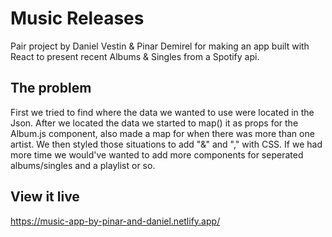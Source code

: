 # Music Releases

Pair project by Daniel Vestin & Pinar Demirel for making an app built with React to present recent Albums & Singles from a Spotify api.

## The problem

First we tried to find where the data we wanted to use were located in the Json.
After we located the data we started to map() it as props for the Album.js component, also made a map for when there was more than one artist. We then styled those situations to add "&" and "," with CSS.
If we had more time we would've wanted to add more components for seperated albums/singles and a playlist or so.

## View it live

https://music-app-by-pinar-and-daniel.netlify.app/

